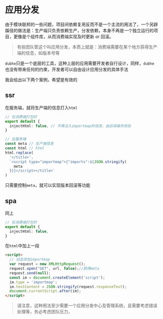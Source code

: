 # 应用分发

由于模块联邦的一些问题，项目间依赖复用反而不是一个主流的用法了，一个另辟蹊径的做法是：生产端只负责依赖生产，分发依赖，本身不再是一个独立运行的项目，更像是个组件库，从而消费端实现及时更新 or 回滚。

> 有些团队管这个叫应用分发，本质上就是：消费端需要在某个地方获得生产端的信息，如版本号等

`dubhe`只是一个底层的工具，这种上层的应用需要开发者自行设计，同样，`dubhe`也没有带来任何的约束，开发者可以自由设计应用分发的具体手法

我会给出以下两个案例，希望是有效的

## ssr

在服务端，就将生产端的信息打入`html`

```ts
// 在消费端打包时
export default {
  injectHtml: false, // 不再注入importmap的信息，由后续操作添加
}
```

```ts
// 在服务端
const meta // 生产端信息
const html // html
html.replace(
  '</title>',
  `<script type="importmap">{"imports":${JSON.stringify(
    meta
  )}}</script></title>`
)
```

只需要控制`meta`，就可以实现版本回滚等功能

## spa

同上

```ts
// 在消费端打包时
export default {
  injectHtml: false,
}
```

在`html`中加上一段

```html
<script>
  // 动态添加importmap
  var request = new XMLHttpRequest();
  request.open("GET", url, false);//获得meta
  request.send(null);
  const im = document.createElement('script');
  im.type = 'importmap';
  im.textContent = JSON.stringify(request.responseText);
  document.currentScript.after(im);
</script>
```

> 请注意，这种用法至少需要一个应用分发中心及管理系统，且需要考虑错误处理等，务必考虑团队压力，
